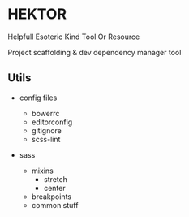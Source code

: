 # HEKTOR

Helpfull Esoteric Kind Tool Or Resource

Project scaffolding &amp; dev dependency manager tool

## Utils

* config files
  * bowerrc
  * editorconfig
  * gitignore
  * scss-lint

* sass
  * mixins
    * stretch
    * center
  * breakpoints
  * common stuff